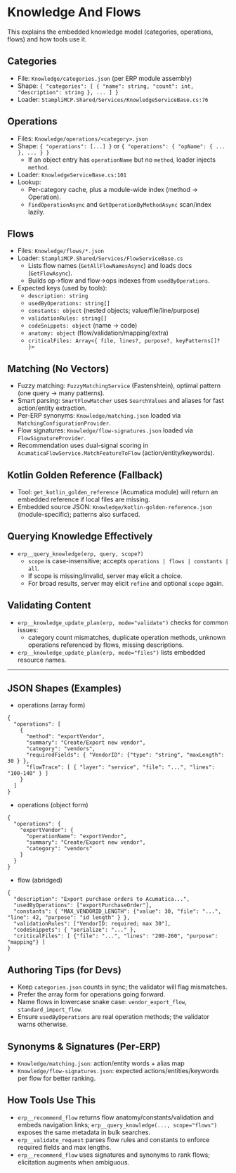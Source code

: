 # Knowledge And Flows

This explains the embedded knowledge model (categories, operations, flows) and how tools use it.

## Categories
- File: `Knowledge/categories.json` (per ERP module assembly)
- Shape: `{ "categories": [ { "name": string, "count": int, "description": string }, ... ] }`
- Loader: `StampliMCP.Shared/Services/KnowledgeServiceBase.cs:76`

## Operations
- Files: `Knowledge/operations/<category>.json`
- Shape: `{ "operations": [...] }` or `{ "operations": { "opName": { ... }, ... } }`
  - If an object entry has `operationName` but no `method`, loader injects `method`.
- Loader: `KnowledgeServiceBase.cs:101`
- Lookup:
  - Per-category cache, plus a module-wide index (method → Operation).
  - `FindOperationAsync` and `GetOperationByMethodAsync` scan/index lazily.

## Flows
- Files: `Knowledge/flows/*.json`
- Loader: `StampliMCP.Shared/Services/FlowServiceBase.cs`
  - Lists flow names (`GetAllFlowNamesAsync`) and loads docs (`GetFlowAsync`).
  - Builds op→flow and flow→ops indexes from `usedByOperations`.
- Expected keys (used by tools):
  - `description: string`
  - `usedByOperations: string[]`
  - `constants: object` (nested objects; value/file/line/purpose)
  - `validationRules: string[]`
  - `codeSnippets: object` (name → code)
  - `anatomy: object` (flow/validation/mapping/extra)
  - `criticalFiles: Array<{ file, lines?, purpose?, keyPatterns[]? }>`

## Matching (No Vectors)
- Fuzzy matching: `FuzzyMatchingService` (Fastenshtein), optimal pattern (one query → many patterns).
- Smart parsing: `SmartFlowMatcher` uses `SearchValues` and aliases for fast action/entity extraction.
- Per-ERP synonyms: `Knowledge/matching.json` loaded via `MatchingConfigurationProvider`.
- Flow signatures: `Knowledge/flow-signatures.json` loaded via `FlowSignatureProvider`.
- Recommendation uses dual-signal scoring in `AcumaticaFlowService.MatchFeatureToFlow` (action/entity/keywords).

## Kotlin Golden Reference (Fallback)
- Tool: `get_kotlin_golden_reference` (Acumatica module) will return an embedded reference if local files are missing.
- Embedded source JSON: `Knowledge/kotlin-golden-reference.json` (module-specific); patterns also surfaced.

## Querying Knowledge Effectively
- `erp__query_knowledge(erp, query, scope?)`
  - `scope` is case-insensitive; accepts `operations | flows | constants | all`.
  - If scope is missing/invalid, server may elicit a choice.
  - For broad results, server may elicit `refine` and optional `scope` again.

## Validating Content
- `erp__knowledge_update_plan(erp, mode="validate")` checks for common issues:
  - category count mismatches, duplicate operation methods, unknown operations referenced by flows, missing descriptions.
- `erp__knowledge_update_plan(erp, mode="files")` lists embedded resource names.

---
## JSON Shapes (Examples)
- operations (array form)
```
{
  "operations": [
    {
      "method": "exportVendor",
      "summary": "Create/Export new vendor",
      "category": "vendors",
      "requiredFields": { "VendorID": {"type": "string", "maxLength": 30 } },
      "flowTrace": [ { "layer": "service", "file": "...", "lines": "100-140" } ]
    }
  ]
}
```
- operations (object form)
```
{
  "operations": {
    "exportVendor": {
      "operationName": "exportVendor",
      "summary": "Create/Export new vendor",
      "category": "vendors"
    }
  }
}
```
- flow (abridged)
```
{
  "description": "Export purchase orders to Acumatica...",
  "usedByOperations": ["exportPurchaseOrder"],
  "constants": { "MAX_VENDORID_LENGTH": {"value": 30, "file": "...", "line": 42, "purpose": "id length" } },
  "validationRules": ["VendorID: required; max 30"],
  "codeSnippets": { "serialize": "..." },
  "criticalFiles": [ {"file": "...", "lines": "200-260", "purpose": "mapping"} ]
}
```

## Authoring Tips (for Devs)
- Keep `categories.json` counts in sync; the validator will flag mismatches.
- Prefer the array form for operations going forward.
- Name flows in lowercase snake case: `vendor_export_flow`, `standard_import_flow`.
- Ensure `usedByOperations` are real operation methods; the validator warns otherwise.

## Synonyms & Signatures (Per‑ERP)
- `Knowledge/matching.json`: action/entity words + alias map
- `Knowledge/flow-signatures.json`: expected actions/entities/keywords per flow for better ranking.

## How Tools Use This
- `erp__recommend_flow` returns flow anatomy/constants/validation and embeds navigation links; `erp__query_knowledge(..., scope="flows")` exposes the same metadata in bulk searches.
- `erp__validate_request` parses flow rules and constants to enforce required fields and max lengths.
- `erp__recommend_flow` uses signatures and synonyms to rank flows; elicitation augments when ambiguous.
